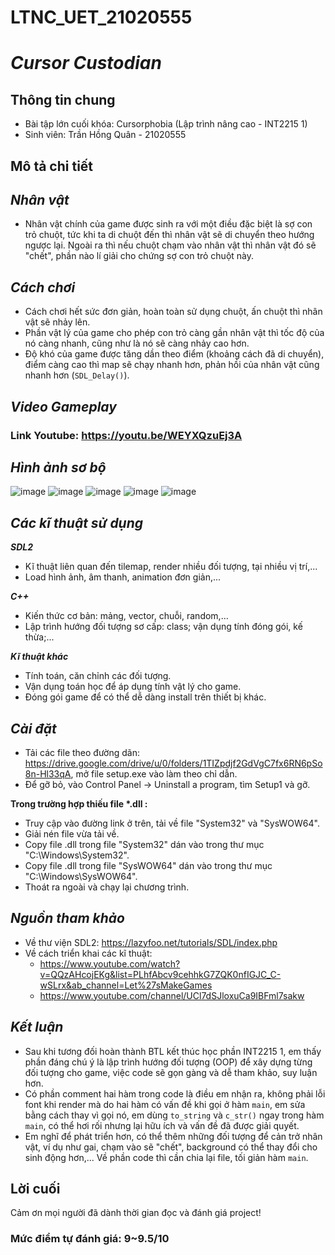 # LTNC_UET_21020555

# _Cursor Custodian_

## Thông tin chung
- Bài tập lớn cuối khóa: Cursorphobia (Lập trình nâng cao - INT2215 1)
- Sinh viên: Trần Hồng Quân - 21020555



## Mô tả chi tiết
## _Nhân vật_
- Nhân vật chính của game được sinh ra với một điều đặc biệt là sợ con trỏ chuột, tức khi ta di chuột đến thì nhân vật sẽ di chuyển theo hướng ngược lại. Ngoài ra thì nếu chuột chạm vào nhân vật thì nhân vật đó sẽ "chết", phần nào lí giải cho chứng sợ con trỏ chuột này.



## _Cách chơi_
- Cách chơi hết sức đơn giản, hoàn toàn sử dụng chuột, ấn chuột thì nhân vật sẽ nhảy lên.
- Phần vật lý của game cho phép con trỏ càng gần nhân vật thì tốc độ của nó càng nhanh, cũng như là nó sẽ càng nhảy cao hơn.
- Độ khó của game được tăng dần theo điểm (khoảng cách đã di chuyển), điểm càng cao thì map sẽ chạy nhanh hơn, phản hồi của nhân vật cũng nhanh hơn (`SDL_Delay()`).


## _Video Gameplay_

### Link Youtube: https://youtu.be/WEYXQzuEj3A



## _Hình ảnh sơ bộ_
![image](https://user-images.githubusercontent.com/92194647/168730531-c1e0039d-d757-4d35-8b5f-012441c08241.png)
![image](https://user-images.githubusercontent.com/92194647/168730105-92e8bf37-e26c-4b2b-b4dc-1903e4125451.png)
![image](https://user-images.githubusercontent.com/92194647/168730128-d604c984-ba2f-4c25-b7bc-0912284df9c9.png)
![image](https://user-images.githubusercontent.com/92194647/168730219-2376ace5-b21c-4912-adec-aa02dc31f976.png)
![image](https://user-images.githubusercontent.com/92194647/168730244-5edf602c-b562-47a8-b4a1-307ad4194651.png)



## _Các kĩ thuật sử dụng_

_**SDL2**_
- Kĩ thuật liên quan đến tilemap, render nhiều đối tượng, tại nhiều vị trí,...
- Load hình ảnh, âm thanh, animation đơn giản,...

_**C++**_
- Kiến thức cơ bản: mảng, vector, chuỗi, random,...
- Lập trình hướng đối tượng sơ cấp: class; vận dụng tính đóng gói, kế thừa;...

_**Kĩ thuật khác**_
- Tính toán, căn chỉnh các đối tượng.
- Vận dụng toán học để áp dụng tính vật lý cho game.
- Đóng gói game để có thể dễ dàng install trên thiết bị khác.



## _Cài đặt_
- Tải các file theo đường dãn: https://drive.google.com/drive/u/0/folders/1TIZpdjf2GdVgC7fx6RN6pSo8n-Hl33qA, mở file setup.exe vào làm theo chỉ dẫn.
- Để gỡ bỏ, vào Control Panel -> Uninstall a program, tìm Setup1 và gỡ.


**Trong trường hợp thiếu file \*.dll :**
- Truy cập vào đường link ở trên, tải về file "System32" và "SysWOW64".
- Giải nén file vừa tải về.
- Copy file .dll trong file "System32" dán vào trong thư mục "C:\Windows\System32".
- Copy file .dll trong file "SysWOW64" dán vào trong thư mục "C:\Windows\SysWOW64".
- Thoát ra ngoài và chạy lại chương trình.



## _Nguồn tham khảo_
- Về thư viện SDL2: https://lazyfoo.net/tutorials/SDL/index.php
- Về cách triển khai các kĩ thuật:
    - https://www.youtube.com/watch?v=QQzAHcojEKg&list=PLhfAbcv9cehhkG7ZQK0nfIGJC_C-wSLrx&ab_channel=Let%27sMakeGames
    - https://www.youtube.com/channel/UCl7dSJloxuCa9IBFml7sakw



## _Kết luận_
- Sau khi tương đối hoàn thành BTL kết thúc học phần INT2215 1, em thấy phần đáng chú ý là lập trình hướng đối tượng (OOP) để xây dựng từng đối tượng cho game, việc code sẽ gọn gàng và dễ tham khảo, suy luận hơn.
- Có phần comment hai hàm trong code là điều em nhận ra, không phải lỗi font khi render mà do hai hàm có vấn đề khi gọi ở hàm `main`, em sửa bằng cách thay vì gọi nó, em dùng `to_string` và `c_str()` ngay trong hàm `main`, có thể hơi rối nhưng lại hữu ích và vấn đề đã được giải quyết.
- Em nghĩ để phát triển hơn, có thể thêm những đối tượng để cản trở nhân vật, ví dụ như gai, chạm vào sẽ "chết", background có thể thay đổi cho sinh động hơn,... Về phần code thì cần chia lại file, tối giản hàm `main`.


## Lời cuối
  Cảm ơn mọi người đã dành thời gian đọc và đánh giá project!
  
  
  
 ### Mức điểm tự đánh giá: 9~9.5/10
